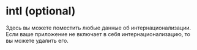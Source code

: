 # intl (optional)

Здесь вы можете поместить любые данные об интернационализации. Если ваше приложение не включает в себя интернационализацию, то вы можете удалить его.